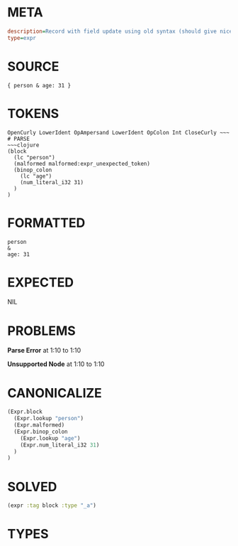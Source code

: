 # META
~~~ini
description=Record with field update using old syntax (should give nice error message)
type=expr
~~~
# SOURCE
~~~roc
{ person & age: 31 }
~~~
# TOKENS
~~~text
OpenCurly LowerIdent OpAmpersand LowerIdent OpColon Int CloseCurly ~~~
# PARSE
~~~clojure
(block
  (lc "person")
  (malformed malformed:expr_unexpected_token)
  (binop_colon
    (lc "age")
    (num_literal_i32 31)
  )
)
~~~
# FORMATTED
~~~roc
person
&
age: 31
~~~
# EXPECTED
NIL
# PROBLEMS
**Parse Error**
at 1:10 to 1:10

**Unsupported Node**
at 1:10 to 1:10

# CANONICALIZE
~~~clojure
(Expr.block
  (Expr.lookup "person")
  (Expr.malformed)
  (Expr.binop_colon
    (Expr.lookup "age")
    (Expr.num_literal_i32 31)
  )
)
~~~
# SOLVED
~~~clojure
(expr :tag block :type "_a")
~~~
# TYPES
~~~roc
~~~
